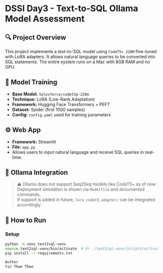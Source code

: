 # DSSI Day3 - Text-to-SQL Ollama Model Assessment

## 🔍 Project Overview

This project implements a text-to-SQL model using `CodeT5+ 220M` fine-tuned with LoRA adapters. It allows natural language queries to be converted into SQL statements. The entire system runs on a Mac with 8GB RAM and no GPU.

## 🧠 Model Training

- **Base Model:** `Salesforce/codet5p-220m`
- **Technique:** LoRA (Low-Rank Adaptation)
- **Framework:** Hugging Face Transformers + PEFT
- **Dataset:** Spider (first 1000 samples)
- **Config:** `config.yaml` used for training parameters

## ⚙️ Web App

- **Framework:** Streamlit
- **File:** `app.py`
- Allows users to input natural language and receive SQL queries in real-time.

## 🧪 Ollama Integration

> ⚠️ Ollama does not support Seq2Seq models like CodeT5+ as of now.  
> Deployment simulation is shown via `Modelfile` and documented commands.  
> If support is added in future, `lora_codet5_adapter/` can be integrated accordingly.

## 🚀 How to Run

### Setup

```bash
python -m venv text2sql-venv
source text2sql-venv/bin/activate  # Or .\text2sql-venv\Scripts\activate on Windows
pip install -r requirements.txt

Author
Yin Thwe Thwe
